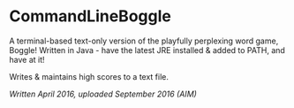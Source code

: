 # CommandLineBoggle


A terminal-based text-only version of the playfully perplexing word game, Boggle!
Written in Java - have the latest JRE installed & added to PATH, and have at it!

Writes & maintains high scores to a text file.

*Written April 2016, uploaded September 2016 (AIM)*

